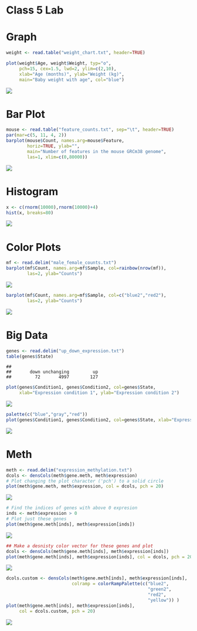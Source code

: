 Class 5 Lab
================

# Graph

``` r
weight <- read.table("weight_chart.txt", header=TRUE)

plot(weight$Age, weight$Weight, typ="o", 
     pch=15, cex=1.5, lwd=2, ylim=c(2,10), 
     xlab="Age (months)", ylab="Weight (kg)", 
     main="Baby weight with age", col="blue") 
```

![](class05_files/figure-gfm/unnamed-chunk-1-1.png)<!-- -->

# Bar Plot

``` r
mouse <- read.table("feature_counts.txt", sep="\t", header=TRUE)
par(mar=c(5, 11, 4, 2))
barplot(mouse$Count, names.arg=mouse$Feature, 
        horiz=TRUE, ylab="", 
        main="Number of features in the mouse GRCm38 genome", 
        las=1, xlim=c(0,80000))
```

![](class05_files/figure-gfm/unnamed-chunk-2-1.png)<!-- -->

# Histogram

``` r
x <- c(rnorm(10000),rnorm(10000)+4)
hist(x, breaks=80)
```

![](class05_files/figure-gfm/unnamed-chunk-3-1.png)<!-- -->

# Color Plots

``` r
mf <- read.delim("male_female_counts.txt")
barplot(mf$Count, names.arg=mf$Sample, col=rainbow(nrow(mf)), 
        las=2, ylab="Counts")
```

![](class05_files/figure-gfm/unnamed-chunk-4-1.png)<!-- -->

``` r
barplot(mf$Count, names.arg=mf$Sample, col=c("blue2","red2"), 
        las=2, ylab="Counts")
```

![](class05_files/figure-gfm/unnamed-chunk-4-2.png)<!-- -->

# Big Data

``` r
genes <- read.delim("up_down_expression.txt")
table(genes$State)
```

    ## 
    ##       down unchanging         up 
    ##         72       4997        127

``` r
plot(genes$Condition1, genes$Condition2, col=genes$State, 
     xlab="Expression condition 1", ylab="Expression condition 2")
```

![](class05_files/figure-gfm/unnamed-chunk-5-1.png)<!-- -->

``` r
palette(c("blue","gray","red"))
plot(genes$Condition1, genes$Condition2, col=genes$State, xlab="Expression condition 1", ylab="Expression condition 2")
```

![](class05_files/figure-gfm/unnamed-chunk-5-2.png)<!-- -->

# Meth

``` r
meth <- read.delim("expression_methylation.txt")
dcols <- densCols(meth$gene.meth, meth$expression)
# Plot changing the plot character ('pch') to a solid circle
plot(meth$gene.meth, meth$expression, col = dcols, pch = 20)
```

![](class05_files/figure-gfm/unnamed-chunk-6-1.png)<!-- -->

``` r
# Find the indices of genes with above 0 expresion
inds <- meth$expression > 0
# Plot just these genes
plot(meth$gene.meth[inds], meth$expression[inds])
```

![](class05_files/figure-gfm/unnamed-chunk-6-2.png)<!-- -->

``` r
## Make a desnisty color vector for these genes and plot
dcols <- densCols(meth$gene.meth[inds], meth$expression[inds])
plot(meth$gene.meth[inds], meth$expression[inds], col = dcols, pch = 20)
```

![](class05_files/figure-gfm/unnamed-chunk-6-3.png)<!-- -->

``` r
dcols.custom <- densCols(meth$gene.meth[inds], meth$expression[inds],
                         colramp = colorRampPalette(c("blue2",
                                                      "green2",
                                                      "red2",
                                                      "yellow")) )
plot(meth$gene.meth[inds], meth$expression[inds], 
     col = dcols.custom, pch = 20)
```

![](class05_files/figure-gfm/unnamed-chunk-6-4.png)<!-- -->
